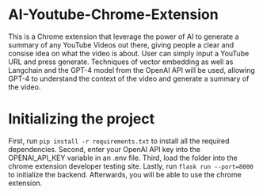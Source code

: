 # AI-Youtube-Chrome-Extension
This is a Chrome extension that leverage the power of AI to generate a summary of any YouTube Videos out there, giving people a clear and consise idea on what the video is about. User can simply input a YouTube URL and press generate. Techniques of vector embedding as well as Langchain and the GPT-4 model from the OpenAI API will be used, allowing GPT-4 to understand the context of the video and generate a summary of the video.
 
# Initializing the project
First, run ``` pip install -r requirements.txt ``` to install all the required dependencies. Second, enter your OpenAI API key into the OPENAI_API_KEY variable in an .env file. Third, load the folder into the chrome extension developer testing site. Lastly, run ``` flask run --port=8000 ``` to initialize the backend. Afterwards, you will be able to use the chrome extension.
